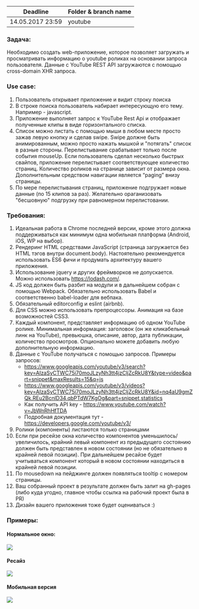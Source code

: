 | Deadline | Folder & branch name |
|----------|-------------|
| 14.05.2017 23:59| youtube |

### Задача:
Необходимо создать web-приложение, которое позволяет загружать и просматривать информацию о youtube роликах на основании запроса пользователя.
Данные с YouTube REST API загружаются с помощью cross-domain XHR запроса.

### Use case:
1. Пользователь открывает приложение и видит строку поиска
2. В строке поиска пользователь набирает интересующую его тему. Например - javascript.
3. Приложение выполняет запрос к YouTube Rest Api и отображает полученные клипы в виде горизонтального списка.
4. Список можно листать с помощью мыши в любом месте просто зажав левую кнопку и сделав swipe. Swipe должне быть анимированным, можно просто нажать мышкой и "потягать" список в разные стороны. Перелистывание срабатывает только после события mouseUp. Если пользователь сделал несколько быстрых свайпов, приложение перелистывает соответствующее количество страниц. Количество роликов на странице зависит от размера окна. Дополнительным средством навигации является “paging” внизу страницы.
5. По мере перелистывания страниц, приложение подгружает новые данные (по 15 клипов за раз). Желательно ораганизовать "бесшовную" подгрузку при равномерном перелистовании. 

### Требования:
1. Идеальная работа в Chrome последней версии, кроме этого должна поддерживаться как минимум одна мобильная платформа (Android, iOS, WP на выбор).
2. Рендеринг HTML средствами JavaScript (страница загружается без HTML тэгов внутри document.body). Настоятельно рекомендуется использовать ES6 фичи и продумать архитектуру вашего приложения.
3. Использование jquery и других фреймворков не допускается. Можно использовать https://lodash.com/.
4. JS код должен быть разбит на модули и в дальнейшем собран с помощью Webpack. Обязательно использовать Babel и соответственно babel-loader для вебпака.
5. Обязательный editorconfig и eslint (airbnb).
6. Для CSS можно использовать препроцессоры. Анимация на базе возможностей CSS3.
7. Каждый компонент, представляет информацию об одном YouTube ролике. Минимальная информация: заголовок (он же кликабельный линк на YouTube), превьюшка, описание, автор, дата публикации, количество просмотров. Опционально можете добавить любую дополнительную информацию.
8. Данные с YouTube получаться с помощью запросов. Примеры запросов:
    - https://www.googleapis.com/youtube/v3/search?key=AIzaSyCTWC75i70moJLzyNh3tt4jzCljZcRkU8Y&type=video&part=snippet&maxResults=15&q=js
    - https://www.googleapis.com/youtube/v3/videos?key=AIzaSyCTWC75i70moJLzyNh3tt4jzCljZcRkU8Y&id=nq4aU9gmZQk,REu2BcnlD34,qbPTdW7KgOg&part=snippet,statistics
    - Как получить API key - https://www.youtube.com/watch?v=JbWnRhHfTDA
    - Подробная документация тут - https://developers.google.com/youtube/v3/
9. Ролики (компоненты) листаются только страницами
10. Если при ресейзе окна количество компонентов уменьшилось/увеличилось, крайний левый компонент из предыдущего состоянию должен быть представлен в новом состоянии (но не обязательно в крайней левой позиции). При дальнейшем ресайзе будет учитываться компонент который  в новом состоянии находиться в крайней левой позиции.
11. По mousedown на пейджинге должен появляться tooltip с номером страницы.
12. Ваш собранный проект в результате должен быть залит на gh-pages (либо куда угодно, главное чтобы ссылка на рабочий проект была в PR)
13. Дизайн вашего приложения тоже будет оцениваться :)

### Примеры:

#### Нормальное окно:
![](https://i.imgur.com/W7CTv9X.png)

#### Ресайз
![](https://i.imgur.com/U5QX7cA.png)

#### Мобильная версия
![](https://i.imgur.com/MIFv1sV.png)
